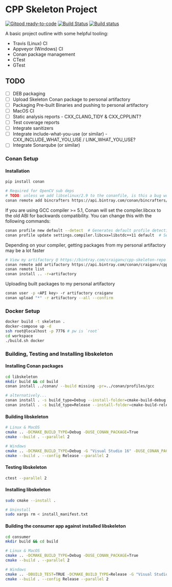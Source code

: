 # CPP Skeleton Project
[![Gitpod ready-to-code](https://img.shields.io/badge/Gitpod-ready--to--code-blue?logo=gitpod)](https://gitpod.io/#https://github.com/CraigCarey/cpp-project-skeleton)
[![Build Status](https://travis-ci.org/CraigANV/cpp-project-skeleton.svg?branch=master)](https://travis-ci.org/CraigANV/cpp-project-skeleton)
[![Build status](https://ci.appveyor.com/api/projects/status/github/CraigANV/cpp-project-skeleton?svg=true)](https://ci.appveyor.com/project/CraigANV/cpp-project-skeleton/branch/master)

A basic project outline with some helpful tooling:
- Travis (Linux) CI
- Appveyor (Windows) CI
- Conan package management
- CTest
- GTest

## TODO
- [ ] DEB packaging
- [ ] Upload Skeleton Conan package to personal artifactory
- [ ] Packaging Pre-built Binaries and pushing to personal artifactory 
- [ ] MacOS CI
- [ ] Static analysis reports - CXX_CLANG_TIDY & CXX_CPPLINT?
- [ ] Test coverage reports
- [ ] Integrate sanitizers
- [ ] Integrate include-what-you-use (or similar) - CXX_INCLUDE_WHAT_YOU_USE / LINK_WHAT_YOU_USE?
- [ ] Integrate Sonarqube (or similar)

### Conan Setup

#### Installation
```bash
pip install conan

# Required for OpenCV sub deps 
# TODO: unless we add libselinux/2.9 to the conanfile, is this a bug worth reporting?
conan remote add bincrafters https://api.bintray.com/conan/bincrafters/public-conan
```

If you are using GCC compiler >= 5.1, Conan will set the compiler.libcxx to the old ABI for backwards compatibility. You can change this with the following commands:
```bash
conan profile new default --detect  # Generates default profile detecting GCC and sets old ABI
conan profile update settings.compiler.libcxx=libstdc++11 default  # Sets libcxx to C++11 ABI
```

Depending on your compiler, getting packages from my personal artifactory may be a lot faster
```bash
# View my artifactory @ https://bintray.com/craiganv/cpp-skeleton-repo
conan remote add artifactory https://api.bintray.com/conan/craiganv/cpp-skeleton-repo
conan remote list
conan install .. -r=artifactory
```

Uploading built packages to my personal artifactory
```bash
conan user -p <API key> -r artifactory craiganv
conan upload "*" -r artifactory --all --confirm
```

### Docker Setup

```bash
docker build -t skeleton .
docker-compose up -d
ssh root@localhost -p 7776 # pw is `root`
cd workspace
./build.sh docker
``` 

### Building, Testing and Installing libskeleton

#### Installing Conan packages
```bash
cd libskeleton
mkdir build && cd build
conan install ../conan/ --build missing -pr=../conan/profiles/gcc

# alternatively...
conan install . -s build_type=Debug --install-folder=cmake-build-debug --build missing
conan install . -s build_type=Release --install-folder=cmake-build-release --build missing
```

#### Building libskeleton
```bash
# Linux & MacOS
cmake .. -DCMAKE_BUILD_TYPE=Debug -DUSE_CONAN_PACKAGE=True
cmake --build . --parallel 2

# Windows
cmake .. -DCMAKE_BUILD_TYPE=Debug -G "Visual Studio 16" -DUSE_CONAN_PACKAGE=True
cmake --build . --config Release --parallel 2
```

#### Testing libskeleton
```bash
ctest --parallel 2
```

#### Installing libskeleton
```bash
sudo cmake --install .

# Uninstall
sudo xargs rm < install_manifest.txt
```

#### Building the consumer app against installed libskeleton
```bash
cd consumer
mkdir build && cd build

# Linux & MacOS
cmake .. -DCMAKE_BUILD_TYPE=Debug -DUSE_CONAN_PACKAGE=True
cmake --build . --parallel 2

# Windows
cmake .. -DBUILD_TEST=TRUE -DCMAKE_BUILD_TYPE=Release -G "Visual Studio 16"
cmake --build . --config Release --parallel 2
```
